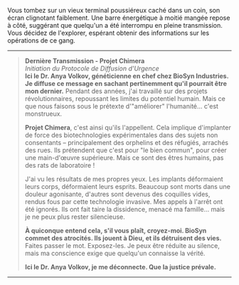 Vous tombez sur un vieux terminal poussiéreux caché dans un coin, son écran clignotant faiblement. Une barre énergétique à moitié mangée repose à côté, suggérant que quelqu'un a été interrompu en pleine transmission. Vous décidez de l'explorer, espérant obtenir des informations sur les opérations de ce gang.

---

> **Dernière Transmission - Projet Chimera**  
> _Initiation du Protocole de Diffusion d'Urgence_  
> **Ici le Dr. Anya Volkov, généticienne en chef chez BioSyn Industries. Je diffuse ce message en sachant pertinemment qu'il pourrait être mon dernier.** Pendant des années, j'ai travaillé sur des projets révolutionnaires, repoussant les limites du potentiel humain. Mais ce que nous faisons sous le prétexte d'"améliorer" l'humanité... c'est monstrueux.
>
> **Projet Chimera**, c'est ainsi qu'ils l'appellent. Cela implique d'implanter de force des biotechnologies expérimentales dans des sujets non consentants – principalement des orphelins et des réfugiés, arrachés des rues. Ils prétendent que c'est pour "le bien commun", pour créer une main-d'œuvre supérieure. Mais ce sont des êtres humains, pas des rats de laboratoire !
>
> J'ai vu les résultats de mes propres yeux. Les implants déformaient leurs corps, déformaient leurs esprits. Beaucoup sont morts dans une douleur agonisante, d'autres sont devenus des coquilles vides, rendus fous par cette technologie invasive. Mes appels à l'arrêt ont été ignorés. Ils ont fait taire la dissidence, menacé ma famille... mais je ne peux plus rester silencieuse.
>
> **À quiconque entend cela, s'il vous plaît, croyez-moi. BioSyn commet des atrocités. Ils jouent à Dieu, et ils détruisent des vies.** Faites passer le mot. Exposez-les. Je peux être réduite au silence, mais ma conscience exige que quelqu'un connaisse la vérité.
>
> **Ici le Dr. Anya Volkov, je me déconnecte. Que la justice prévale.**

---
